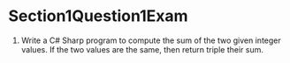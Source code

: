 # Section1Question1Exam
1.	Write a C# Sharp program to compute the sum of the two given integer values. If the two values are the same, then return triple their sum.
